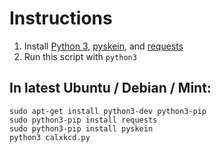 # Instructions

1. Install [Python 3](http://www.python.org/), [pyskein](http://pythonhosted.org/pyskein/), and [requests](http://docs.python-requests.org/en/latest/)
2. Run this script with `python3`

## In latest Ubuntu / Debian / Mint:
```
sudo apt-get install python3-dev python3-pip
sudo python3-pip install requests
sudo python3-pip install pyskein
python3 calxkcd.py
```
